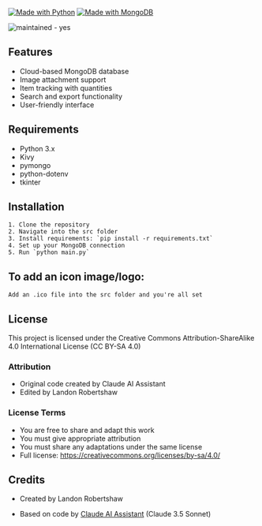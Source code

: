 [![Made with Python](https://img.shields.io/badge/Python->=3.10-yellow?logo=python&logoColor=white)](https://python.org "Go to Python homepage") [![Made with MongoDB](https://img.shields.io/badge/MongoDB-g?logo=mongodb&logoColor=white)](https://www.mongodb.com/ "Go to MongoDB homepage")

![maintained - yes](https://img.shields.io/badge/maintained-yes-g)
## Features
- Cloud-based MongoDB database
- Image attachment support
- Item tracking with quantities
- Search and export functionality
- User-friendly interface

## Requirements
- Python 3.x
- Kivy
- pymongo
- python-dotenv
- tkinter
## Installation
    1. Clone the repository
    2. Navigate into the src folder 
    3. Install requirements: `pip install -r requirements.txt`
    4. Set up your MongoDB connection
    5. Run `python main.py`
## To add an icon image/logo:
    Add an .ico file into the src folder and you're all set 
## License
This project is licensed under the Creative Commons Attribution-ShareAlike 4.0 International License (CC BY-SA 4.0)
### Attribution
- Original code created by Claude AI Assistant
- Edited by Landon Robertshaw
### License Terms
- You are free to share and adapt this work
- You must give appropriate attribution
- You must share any adaptations under the same license
- Full license: https://creativecommons.org/licenses/by-sa/4.0/
## Credits
- Created by Landon Robertshaw

- Based on code by [Claude AI Assistant](https://claude.ai/) (Claude 3.5 Sonnet) 